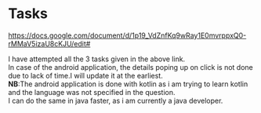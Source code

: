 # Tasks

https://docs.google.com/document/d/1p19_VdZnfKq9wRay1E0mvrppxQ0-rMMaV5izaU8cKJU/edit#

I have attempted all the 3 tasks given in the above link.</br>
In case of the android application, the details poping up on click is not done due to lack of time.I will update it at the earliest.</br>
**NB**:The android application is done with kotlin as i am trying to learn kotlin and the language was not specified in the question.</br> 
I can do the same in java faster, as i am currently a java developer.
